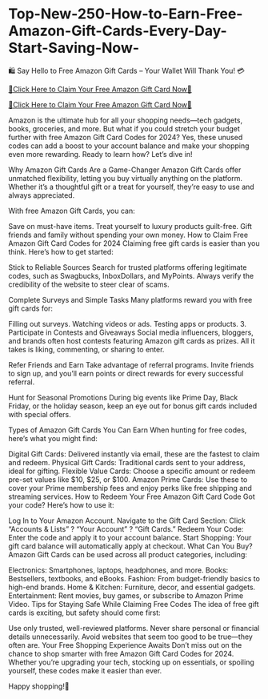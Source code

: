 # Top-New-250-How-to-Earn-Free-Amazon-Gift-Cards-Every-Day-Start-Saving-Now-
🛍️ Say Hello to Free Amazon Gift Cards – Your Wallet Will Thank You! 💳


[🎁Click Here to Claim Your Free Amazon Gift Card Now🎁](https://amazongiftcards.free.nf/)

[🎁Click Here to Claim Your Free Amazon Gift Card Now🎁](https://amazongiftcards.free.nf/)

Amazon is the ultimate hub for all your shopping needs—tech gadgets, books, groceries, and more. But what if you could stretch your budget further with free Amazon Gift Card Codes for 2024? Yes, these unused codes can add a boost to your account balance and make your shopping even more rewarding. Ready to learn how? Let’s dive in!

Why Amazon Gift Cards Are a Game-Changer Amazon Gift Cards offer unmatched flexibility, letting you buy virtually anything on the platform. Whether it’s a thoughtful gift or a treat for yourself, they’re easy to use and always appreciated.

With free Amazon Gift Cards, you can:

Save on must-have items. Treat yourself to luxury products guilt-free. Gift friends and family without spending your own money. How to Claim Free Amazon Gift Card Codes for 2024 Claiming free gift cards is easier than you think. Here’s how to get started:

Stick to Reliable Sources Search for trusted platforms offering legitimate codes, such as Swagbucks, InboxDollars, and MyPoints. Always verify the credibility of the website to steer clear of scams.

Complete Surveys and Simple Tasks Many platforms reward you with free gift cards for:

Filling out surveys. Watching videos or ads. Testing apps or products. 3. Participate in Contests and Giveaways Social media influencers, bloggers, and brands often host contests featuring Amazon gift cards as prizes. All it takes is liking, commenting, or sharing to enter.

Refer Friends and Earn Take advantage of referral programs. Invite friends to sign up, and you’ll earn points or direct rewards for every successful referral.

Hunt for Seasonal Promotions During big events like Prime Day, Black Friday, or the holiday season, keep an eye out for bonus gift cards included with special offers.

Types of Amazon Gift Cards You Can Earn When hunting for free codes, here’s what you might find:

Digital Gift Cards: Delivered instantly via email, these are the fastest to claim and redeem. Physical Gift Cards: Traditional cards sent to your address, ideal for gifting. Flexible Value Cards: Choose a specific amount or redeem pre-set values like $10, $25, or $100. Amazon Prime Cards: Use these to cover your Prime membership fees and enjoy perks like free shipping and streaming services. How to Redeem Your Free Amazon Gift Card Code Got your code? Here’s how to use it:

Log In to Your Amazon Account. Navigate to the Gift Card Section: Click “Accounts & Lists” ? “Your Account” ? “Gift Cards.” Redeem Your Code: Enter the code and apply it to your account balance. Start Shopping: Your gift card balance will automatically apply at checkout. What Can You Buy? Amazon Gift Cards can be used across all product categories, including:

Electronics: Smartphones, laptops, headphones, and more. Books: Bestsellers, textbooks, and eBooks. Fashion: From budget-friendly basics to high-end brands. Home & Kitchen: Furniture, decor, and essential gadgets. Entertainment: Rent movies, buy games, or subscribe to Amazon Prime Video. Tips for Staying Safe While Claiming Free Codes The idea of free gift cards is exciting, but safety should come first:

Use only trusted, well-reviewed platforms. Never share personal or financial details unnecessarily. Avoid websites that seem too good to be true—they often are. Your Free Shopping Experience Awaits Don’t miss out on the chance to shop smarter with free Amazon Gift Card Codes for 2024. Whether you’re upgrading your tech, stocking up on essentials, or spoiling yourself, these codes make it easier than ever.

Happy shopping!🎁
